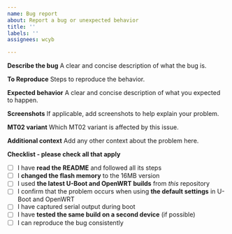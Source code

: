 ```yaml
---
name: Bug report
about: Report a bug or unexpected behavior
title: ''
labels: ''
assignees: wcyb

---
```


**Describe the bug**
A clear and concise description of what the bug is.

**To Reproduce**
Steps to reproduce the behavior.

**Expected behavior**
A clear and concise description of what you expected to happen.

**Screenshots**
If applicable, add screenshots to help explain your problem.

**MT02 variant**
Which MT02 variant is affected by this issue.

**Additional context**
Add any other context about the problem here.

**Checklist - please check all that apply**

- [ ] I have **read the README** and followed all its steps
- [ ] I **changed the flash memory** to the 16MB version
- [ ] I used **the latest U-Boot and OpenWRT builds** from *this* repository
- [ ] I confirm that the problem occurs when using **the default settings** in U-Boot and OpenWRT
- [ ] I have captured serial output during boot
- [ ] I have **tested the same build on a second device** (if possible)  
- [ ] I can reproduce the bug consistently
